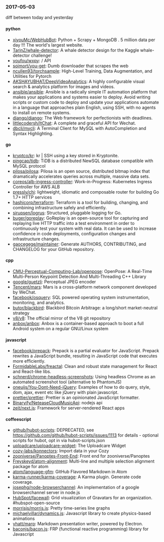 ### 2017-05-03
diff between today and yesterday

#### python
* [xiyouMc/WebHubBot](https://github.com/xiyouMc/WebHubBot): Python + Scrapy + MongoDB . 5 million data per day !!! The world's largest website. 
* [TarinZ/whale-detector](https://github.com/TarinZ/whale-detector): A whale detector design for the Kaggle whale-detector challenge!
* [youfou/wxpy](https://github.com/youfou/wxpy):  /  API
* [soimort/you-get](https://github.com/soimort/you-get):  Dumb downloader that scrapes the web
* [ncullen93/torchsample](https://github.com/ncullen93/torchsample): High-Level Training, Data Augmentation, and Utilities for Pytorch
* [AKSHAYUBHAT/DeepVideoAnalytics](https://github.com/AKSHAYUBHAT/DeepVideoAnalytics): A highly configurable visual search & analytics platform for images and videos.
* [ansible/ansible](https://github.com/ansible/ansible): Ansible is a radically simple IT automation platform that makes your applications and systems easier to deploy. Avoid writing scripts or custom code to deploy and update your applications automate in a language that approaches plain English, using SSH, with no agents to install on remote systems.
* [django/django](https://github.com/django/django): The Web framework for perfectionists with deadlines.
* [littlecodersh/ItChat](https://github.com/littlecodersh/ItChat): A complete and graceful API for Wechat. 
* [dbcli/mycli](https://github.com/dbcli/mycli): A Terminal Client for MySQL with AutoCompletion and Syntax Highlighting.

#### go
* [kryptco/kr](https://github.com/kryptco/kr): kr | SSH using a key stored in Kryptonite.
* [pingcap/tidb](https://github.com/pingcap/tidb): TiDB is a distributed NewSQL database compatible with MySQL protocol
* [pilosa/pilosa](https://github.com/pilosa/pilosa): Pilosa is an open source, distributed bitmap index that dramatically accelerates queries across multiple, massive data sets.
* [coreos/alb-ingress-controller](https://github.com/coreos/alb-ingress-controller): Work-in-Progress: Kubernetes Ingress Controller for AWS ALB
* [pressly/chi](https://github.com/pressly/chi): lightweight, idiomatic and composable router for building Go 1.7+ HTTP services
* [hashicorp/terraform](https://github.com/hashicorp/terraform): Terraform is a tool for building, changing, and combining infrastructure safely and efficiently.
* [sirupsen/logrus](https://github.com/sirupsen/logrus): Structured, pluggable logging for Go.
* [buger/goreplay](https://github.com/buger/goreplay): GoReplay is an open-source tool for capturing and replaying live HTTP traffic into a test environment in order to continuously test your system with real data. It can be used to increase confidence in code deployments, configuration changes and infrastructure changes.
* [gaocegege/maintainer](https://github.com/gaocegege/maintainer):   Generate AUTHORS, CONTRIBUTING, and CHANGELOG for your GitHub repository.

#### cpp
* [CMU-Perceptual-Computing-Lab/openpose](https://github.com/CMU-Perceptual-Computing-Lab/openpose): OpenPose: A Real-Time Multi-Person Keypoint Detection And Multi-Threading C++ Library
* [google/guetzli](https://github.com/google/guetzli): Perceptual JPEG encoder
* [Tencent/mars](https://github.com/Tencent/mars): Mars is a cross-platform network component developed by WeChat.
* [facebook/osquery](https://github.com/facebook/osquery): SQL powered operating system instrumentation, monitoring, and analytics.
* [butor/blackbird](https://github.com/butor/blackbird): Blackbird Bitcoin Arbitrage: a long/short market-neutral strategy
* [v8/v8](https://github.com/v8/v8): The official mirror of the V8 git repository
* [anbox/anbox](https://github.com/anbox/anbox): Anbox is a container-based approach to boot a full Android system on a regular GNU/Linux system

#### javascript
* [facebook/prepack](https://github.com/facebook/prepack): Prepack is a partial evaluator for JavaScript. Prepack rewrites a JavaScript bundle, resulting in JavaScript code that executes more efficiently.
* [FormidableLabs/freactal](https://github.com/FormidableLabs/freactal): Clean and robust state management for React and React-like libs.
* [schnerd/chrome-headless-screenshots](https://github.com/schnerd/chrome-headless-screenshots): Using headless Chrome as an automated screenshot tool (alternative to PhantomJS)
* [oneuijs/You-Dont-Need-jQuery](https://github.com/oneuijs/You-Dont-Need-jQuery): Examples of how to do query, style, dom, ajax, event etc like jQuery with plain javascript.
* [prettier/prettier](https://github.com/prettier/prettier): Prettier is an opinionated JavaScript formatter.
* [Binaryify/NeteaseCloudMusicApi](https://github.com/Binaryify/NeteaseCloudMusicApi): nodejs api
* [zeit/next.js](https://github.com/zeit/next.js): Framework for server-rendered React apps

#### coffeescript
* [github/hubot-scripts](https://github.com/github/hubot-scripts): DEPRECATED, see https://github.com/github/hubot-scripts/issues/1113 for details - optional scripts for hubot, opt in via hubot-scripts.json
* [uploadcare/uploadcare-widget](https://github.com/uploadcare/uploadcare-widget): The Uploadcare Widget
* [cozy-labs/konnectors](https://github.com/cozy-labs/konnectors): Import data in your Cozy
* [zooniverse/Panoptes-Front-End](https://github.com/zooniverse/Panoptes-Front-End): Front end for zooniverse/Panoptes
* [Freyskeyd/atom-alignment](https://github.com/Freyskeyd/atom-alignment): Multi-line and multiple selection alignment package for atom
* [atom/language-gfm](https://github.com/atom/language-gfm): GitHub Flavored Markdown in Atom
* [karma-runner/karma-coverage](https://github.com/karma-runner/karma-coverage): A Karma plugin. Generate code coverage.
* [josephg/node-browserchannel](https://github.com/josephg/node-browserchannel): An implementation of a google browserchannel server in node.js
* [HubSpot/facewall](https://github.com/HubSpot/facewall): Grid visualization of Gravatars for an organization. #hubspot-open-source
* [morrisjs/morris.js](https://github.com/morrisjs/morris.js): Pretty time-series line graphs
* [michaelvillar/dynamics.js](https://github.com/michaelvillar/dynamics.js): Javascript library to create physics-based animations
* [yhatt/marp](https://github.com/yhatt/marp): Markdown presentation writer, powered by Electron.
* [baconjs/bacon.js](https://github.com/baconjs/bacon.js): FRP (functional reactive programming) library for Javascript
